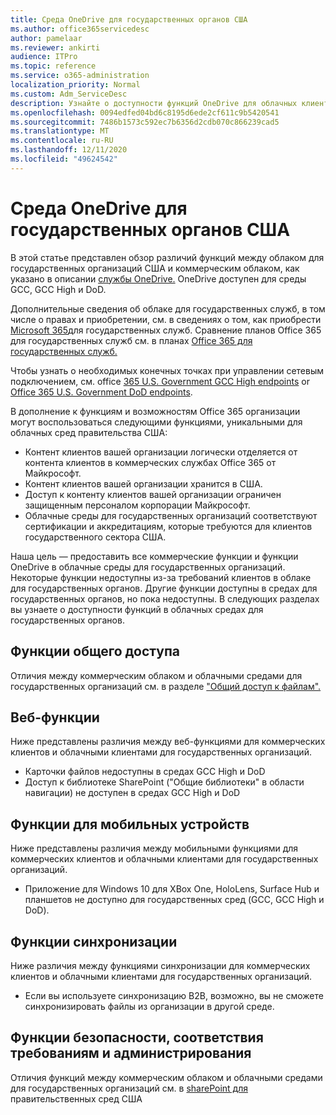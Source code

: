 ```yaml
---
title: Среда OneDrive для государственных органов США
ms.author: office365servicedesc
author: pamelaar
ms.reviewer: ankirti
audience: ITPro
ms.topic: reference
ms.service: o365-administration
localization_priority: Normal
ms.custom: Adm_ServiceDesc
description: Узнайте о доступности функций OneDrive для облачных клиентов правительства США.
ms.openlocfilehash: 0094edfed04bd6c8195d6ede2cf611c9b5420541
ms.sourcegitcommit: 7486b1573c592ec7b6356d2cdb070c866239cad5
ms.translationtype: MT
ms.contentlocale: ru-RU
ms.lasthandoff: 12/11/2020
ms.locfileid: "49624542"
---
```

# <a name="onedrive-for-us-government-environments"></a>Среда OneDrive для государственных органов США

В этой статье представлен обзор различий функций между облаком для государственных организаций США и коммерческим облаком, как указано в описании [службы OneDrive.](/office365/servicedescriptions/onedrive-for-business-service-description) OneDrive доступен для среды GCC, GCC High и DoD. 

Дополнительные сведения об облаке для государственных служб, в том числе о правах и приобретении, см. в сведениях о том, как приобрести [Microsoft 365](/office365/servicedescriptions/office-365-platform-service-description/office-365-us-government/microsoft-365-government-how-to-buy)для государственных служб. Сравнение планов Office 365 для государственных служб см. в планах [Office 365 для государственных служб.](https://www.microsoft.com/microsoft-365/government/compare-office-365-government-plans?rtc=1#EligibilityRequirements)

Чтобы узнать о необходимых конечных точках при управлении сетевым подключением, см. office [365 U.S. Government GCC High endpoints](/office365/enterprise/office-365-u-s-government-gcc-high-endpoints#sharepoint-online-and-onedrive-for-business) or [Office 365 U.S. Government DoD endpoints](/office365/enterprise/office-365-u-s-government-dod-endpoints#sharepoint-online-and-onedrive-for-business).

В дополнение к функциям и возможностям Office 365 организации могут воспользоваться следующими функциями, уникальными для облачных сред правительства США:

-   Контент клиентов вашей организации логически отделяется от контента клиентов в коммерческих службах Office 365 от Майкрософт.
-   Контент клиентов вашей организации хранится в США.
-   Доступ к контенту клиентов вашей организации ограничен защищенным персоналом корпорации Майкрософт.
-   Облачные среды для государственных организаций соответствуют сертификации и аккредитациям, которые требуются для клиентов государственного сектора США.

Наша цель — предоставить все коммерческие функции и функции OneDrive в облачные среды для государственных организаций. Некоторые функции недоступны из-за требований клиентов в облаке для государственных органов. Другие функции доступны в средах для государственных органов, но пока недоступны. В следующих разделах вы узнаете о доступности функций в облачных средах для государственных органов.

## <a name="sharing-features"></a>Функции общего доступа

Отличия между коммерческим облаком и облачными средами для государственных организаций см. в разделе ["Общий доступ к файлам".](/office365/servicedescriptions/office-365-platform-service-description/office-365-us-government/gcc-high-and-dod#file-sharing)

## <a name="web-features"></a>Веб-функции

Ниже представлены различия между веб-функциями для коммерческих клиентов и облачными клиентами для государственных организаций.

- Карточки файлов недоступны в средах GCC High и DoD
- Доступ к библиотеке SharePoint ("Общие библиотеки" в области навигации) не доступен в средах GCC High и DoD

## <a name="mobile-features"></a>Функции для мобильных устройств

Ниже представлены различия между мобильными функциями для коммерческих клиентов и облачными клиентами для государственных организаций.

- Приложение для Windows 10 для XBox One, HoloLens, Surface Hub и планшетов не доступно для государственных сред (GCC, GCC High и DoD).

## <a name="sync-features"></a>Функции синхронизации

Ниже различия между функциями синхронизации для коммерческих клиентов и облачными клиентами для государственных организаций.

- Если вы используете синхронизацию B2B, возможно, вы не сможете синхронизировать файлы из организации в другой среде.

## <a name="security-compliance-and-administration-features"></a>Функции безопасности, соответствия требованиям и администрирования

Отличия функций между коммерческим облаком и облачными средами для государственных организаций см. в [sharePoint для](sharepoint.md) правительственных сред США


